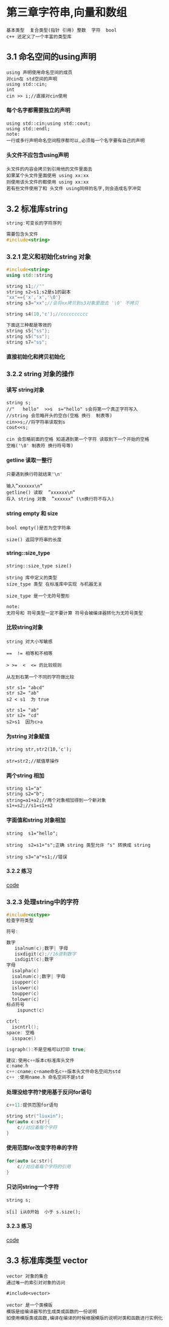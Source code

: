 # 第三章字符串,向量和数组
```
基本类型  复合类型(指针 引用) 整数  字符  bool 
c++ 还定义了一个丰富的类型库
```
## 3.1 命名空间的using声明
```
using 声明使用命名空间的成员
对cin在 std空间的声明
using std::cin;
int 
cin >> i;//直接对cin使用
```
#### 每个名字都需要独立的声明
```
using std::cin;using std::cout;
using std::endl;
note:
一行或多行声明命名空间程序都可以,必须每一个名字要有自己的声明
```
#### 头文件不应包含using声明
```
头文件的内容会拷贝到引用他的文件里面去
如果某个头文件里面使用 using xx:xx
则使用该头文件的都使用 using xx:xx
若有些文件使用了和 头文件 using同样的名字,则会造成名字冲突
```
## 3.2 标准库string
```cpp
string:可变长的字符序列

需要包含头文件
#include<string>
```
### 3.2.1 定义和初始化string 对象
```cpp
#include<string>
using std::string

string s1;//"" 
string s2=s1;s2是s1的副本
"xx"=={'x','x','\0'}
string s3="xx";//会将xx拷贝到s3对象里面去 '\0' 不拷贝

string s4(10,'c');//cccccccccc

下面这三种都是等效的
string s5{"ss"};
string s5("ss");
string s7="ss";
```
#### 直接初始化和拷贝初始化
### 3.2.2 string 对象的操作
#### 读写 string对象
```
string s;
//"   hello"  >>s  s="hello" s会将第一个真正字符写入
//string 会忽略开头的空白(空格 换行  制表等)
cin>>s;//将字符串读取到s
cout<<s;

cin 会忽略前面的空格 知道遇到第一个字符 读取到下一个开始的空格
空格('\0' 制表符 换行符号等)
```
#### getline 读取一整行
```
只要遇到换行符就结束'\n'

输入”xxxxxx\n“
getline() 读取  ”xxxxxx\n“
存入 string 对象  ”xxxxxx“ (\n换行符不存入)
```
#### string empty 和 size
```
bool empty()是否为空字符串

size() 返回字符串的长度
```
#### string::size_type
```
string::size_type size()

string 库中定义的类型
size_type 类型 在标准库中实现 与机器无关

size_type 是一个无符号整形

note:
无符号和 符号类型一定不要计算 符号会被编译器转化为无符号类型
```
#### 比较string对象
```
string 对大小写敏感

==  != 相等和不相等

> >=  <  <= 的比较规则

从左到右第一个不同的字符做比较

str s1= "abcd"
str s2= "ab"
s2 < s1  为 true

str s1= "ab"
str s2= "cd"
s2>s1  因为c>a 
```
#### 为string 对象赋值
```
string str,str2(10,'c');

str=str2;//赋值草操作
```
#### 两个string 相加
```
string s1="a"
string s2="b";
string=a1+a2;//两个对象相加得到一个新对象
s1+=s2;//s1=s1+s2

```
#### 字面值和string 对象相加
```
string  s1="hello";

string  s2=s1+"s";正确 string 类型允许 "s" 转换成 string 

string s3="a"+s1;//错误
```
#### 3.2.2 练习
[code](./codes/chapter3/3_2_2.cpp)

### 3.2.3 处理string中的字符
```cpp
#include<cctype>
检查字符类型

符号:

数字
   isalnum(c);数字| 字母
   isxdigit(c);//16进制数字
   isdigit(c);数字
字母
  isalpha(c) 
  isalnum(c);数字| 字母
  isupper(c)
  islower(c)
  toupper(c)
  tolower(c)
标点符号
    ispunct(c)

ctrl:
  iscntrl();
space: 空格
  isspace()

isgraph():不是空格可以打印 true;

建议:使用c++版本c标准库头文件
c:name.h
c++:cname;c+name命名c++版本头文件命名空间为std
c++ :使用name.h 命名空间不是std
```
#### 处理没给字符?使用基于反问for语句
```cpp
c++11:提供范围for语句

string str("liuxin");
for(auto c:str){
    c//对应着每个字符
}
```
#### 使用范围for改变字符串的字符
```cpp
for(auto &c:str){
    c//对应着每个字符的引用
}

```
#### 只访问string一个字符
```
string s;

s[i] i从0开始  小于 s.size();

```
#### 3.2.3 练习
[code](./codes/chapter3/3_2_3.cpp)

## 3.3 标准库类型 vector
```
vector 对象的集合
通过唯一的索引对对象的访问

#include<vector>

vector 是一个类模版
模版是给编译器写的生成类或函数的一份说明
如使用模版类或函数,编译在编译的时候根据模版的说明对类和函数进行实例化

```